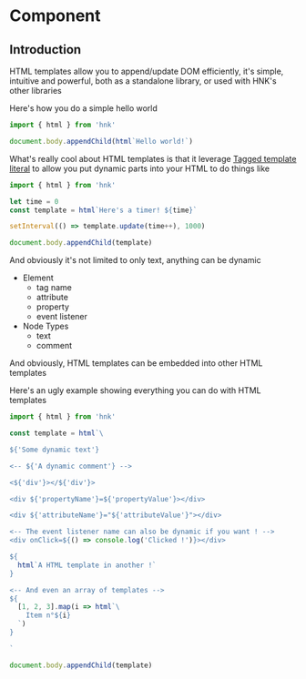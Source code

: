 # Component

## Introduction

HTML templates allow you to append/update DOM efficiently, it's simple, intuitive and powerful, both as a standalone library, or used with HNK's other libraries

Here's how you do a simple hello world
```js
import { html } from 'hnk'

document.body.appendChild(html`Hello world!`)
```

What's really cool about HTML templates is that it leverage [Tagged template literal](https://developer.mozilla.org/en-US/docs/Web/JavaScript/Reference/Template_literals#Tagged_templates) to allow you put dynamic parts into your HTML to do things like

```js
import { html } from 'hnk'

let time = 0
const template = html`Here's a timer! ${time}`

setInterval(() => template.update(time++), 1000)

document.body.appendChild(template)
```

And obviously it's not limited to only text, anything can be dynamic

- Element
   - tag name
   - attribute
   - property
   - event listener
- Node Types
  - text
  - comment

And obviously, HTML templates can be embedded into other HTML templates

Here's an ugly example showing everything you can do with HTML templates
```js
import { html } from 'hnk'

const template = html`\

${'Some dynamic text'}

<-- ${'A dynamic comment'} -->

<${'div'}></${'div'}>

<div ${'propertyName'}=${'propertyValue'}></div>

<div ${'attributeName'}="${'attributeValue'}"></div>

<-- The event listener name can also be dynamic if you want ! -->
<div onClick=${() => console.log('Clicked !')}></div>

${
  html`A HTML template in another !`
}

<-- And even an array of templates -->
${
  [1, 2, 3].map(i => html`\
    Item n°${i}
  `)
}

`

document.body.appendChild(template)
```
